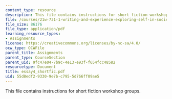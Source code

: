 ```yaml
---
content_type: resource
description: This file contains instructions for short fiction workshop groups.
file: /courses/21w-731-1-writing-and-experience-exploring-self-in-society-spring-2004/55d8edf293309e7bc7955d766ff09ae5_essay4_shortfic.pdf
file_size: 86176
file_type: application/pdf
learning_resource_types:
- Assignments
license: https://creativecommons.org/licenses/by-nc-sa/4.0/
ocw_type: OCWFile
parent_title: Assignments
parent_type: CourseSection
parent_uid: 9fc47e04-7b9c-4e13-e93f-f654fcc48582
resourcetype: Document
title: essay4_shortfic.pdf
uid: 55d8edf2-9330-9e7b-c795-5d766ff09ae5
---
```

This file contains instructions for short fiction workshop groups.